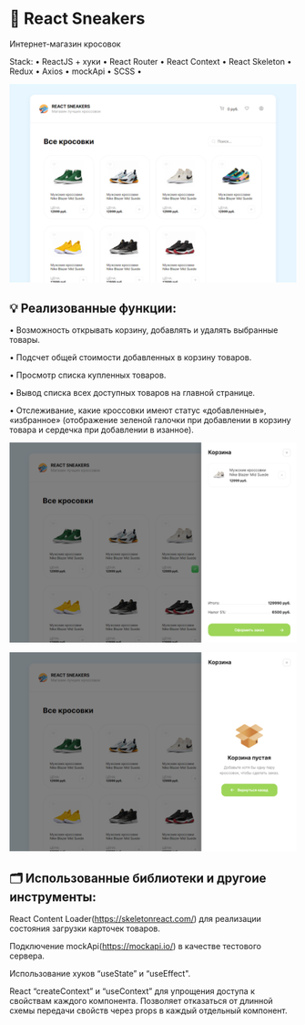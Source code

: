 #  🏪 React Sneakers 

Интернет-магазин кросовок 

Stack: • ReactJS + хуки • React Router • React Context • React Skeleton • Redux • Axios • mockApi • SCSS • 

![Главая страница](https://github.com/ElHilarion/react-sneakers/blob/main/sn-main-page.png)

## 💡 Реализованные функции:

•	Возможность открывать корзину, добавлять и удалять выбранные товары. 

•	Подсчет общей стоимости добавленных в корзину товаров. 

•	Просмотр списка купленных товаров. 

•	Вывод списка всех доступных товаров на главной странице. 

•	Отслеживание, какие кроссовки имеют статус «добавленные», «избранное» (отображение зеленой галочки при добавлении в корзину товара и сердечка при добавлении в изанное).

![Корзина с заказами](https://github.com/ElHilarion/react-sneakers/blob/main/sn-basket-order.png)

![Пустая корзина](https://github.com/ElHilarion/react-sneakers/blob/main/sn-basket.png)

## 🗂 Использованные библиотеки и другоие инструменты:

React Content Loader(https://skeletonreact.com/) для реализации состояния загрузки карточек товаров. 

Подключение mockApi(https://mockapi.io/) в качестве тестового сервера. 

Использование хуков “useState” и “useEffect". 

React “createContext” и “useContext” для упрощения доступа к свойствам каждого компонента. Позволяет отказаться от длинной схемы передачи свойств через props в каждый отдельный компонент. 
